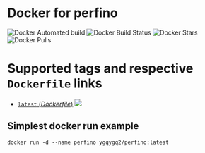# Docker for perfino

![Docker Automated build](https://img.shields.io/docker/cloud/automated/ygqygq2/perfino-docker.svg) ![Docker Build Status](https://img.shields.io/docker/cloud/build/ygqygq2/perfino-docker.svg) ![Docker Stars](https://img.shields.io/docker/stars/ygqygq2/perfino-docker.svg) ![Docker Pulls](https://img.shields.io/docker/pulls/ygqygq2/perfino-docker.svg)

# Supported tags and respective `Dockerfile` links

- [`latest` (*Dockerfile*)](https://github.com/ygqygq2/perfino-docker/blob/main/Dockerfile) [![](https://images.microbadger.com/badges/image/ygqygq2/perfino-docker.svg)](http://microbadger.com/images/ygqygq2/perfino-docker "Get your own image badge on microbadger.com")

## Simplest docker run example

```
docker run -d --name perfino ygqygq2/perfino:latest
```

